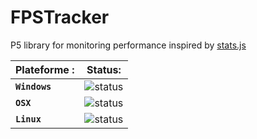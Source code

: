 # FPSTracker

P5 library for monitoring performance inspired by [stats.js](https://github.com/mrdoob/stats.js/)

| Plateforme : 	| Status:		|
|---------------|---------------|
| **`Windows`** | ![status](https://img.shields.io/badge/development-orange.svg?longCache=true&style=flat&colorA=grey&colorB=f48c42) |
| **`OSX`** 	| ![status](https://img.shields.io/badge/development-orange.svg?longCache=true&style=flat&colorA=grey&colorB=f48c42) |
| **`Linux`** 	| ![status](https://img.shields.io/badge/development-orange.svg?longCache=true&style=flat&colorA=grey&colorB=f48c42) |